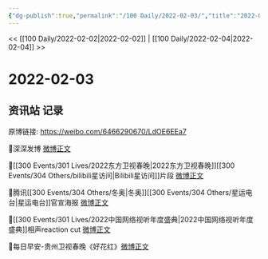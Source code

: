 ```yaml
---
{"dg-publish":true,"permalink":"/100 Daily/2022-02-03/","title":"2022-02-03","created":"2022-12-22T15:59:05.000+08:00","updated":"2023-04-11T14:46:34.926+08:00"}
---
```



<< [[100 Daily/2022-02-02\|2022-02-02]] | [[100 Daily/2022-02-04\|2022-02-04]] >>

# 2022-02-03

## 资讯站 记录

原博链接: https://weibo.com/6466290670/LdOE6EEa7

💫深深发博 [微博正文](https://m.weibo.cn/6466290670/4732902807438107)

💫[[300 Events/301 Lives/2022东方卫视春晚\|2022东方卫视春晚]][[300 Events/304 Others/bilibili星访问\|Bilibili星访问]]片段 [微博正文](https://m.weibo.cn/6466290670/4732764194080990)

💫腾讯[[300 Events/304 Others/冬奥\|冬奥]][[300 Events/304 Others/星运电台\|星运电台]]官宣海报 [微博正文](https://m.weibo.cn/6466290670/4732742845862841)

💫[[300 Events/301 Lives/2022中国网络视听年度盛典\|2022中国网络视听年度盛典]]相声reaction cut [微博正文](https://m.weibo.cn/6466290670/4732733521134105)

💫每日早安-贵州卫视春晚《好花红》[微博正文](https://m.weibo.cn/6466290670/4732714060613780)
